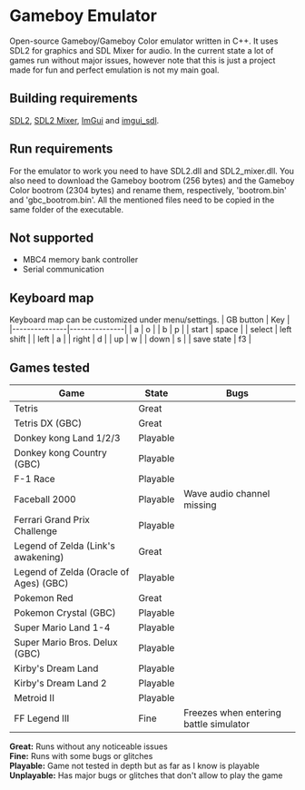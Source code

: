 # Gameboy Emulator
Open-source Gameboy/Gameboy Color emulator written in C++. It uses SDL2 for graphics and SDL Mixer for audio. In the current state a lot of games run without major issues, however note that this is just a project made for fun and perfect emulation is not my main goal.

## Building requirements
[SDL2](https://libsdl.org/download-2.0.php), [SDL2 Mixer](https://www.libsdl.org/projects/SDL_mixer/), [ImGui](https://github.com/ocornut/imgui) and [imgui_sdl](https://github.com/Tyyppi77/imgui_sdl).

## Run requirements
For the emulator to work you need to have SDL2.dll and SDL2_mixer.dll.
You also need to download the Gameboy bootrom (256 bytes) and the Gameboy Color bootrom (2304 bytes) and rename them, respectively, 'bootrom.bin' and 'gbc_bootrom.bin'.
All the mentioned files need to be copied in the same folder of the executable.

## Not supported
- MBC4 memory bank controller
- Serial communication


## Keyboard map
Keyboard map can be customized under menu/settings.
| GB button 	| Key 			| 
|---------------|---------------|
| a 			| o 			|
| b 			| p 			|
| start 		| space 		|
| select		| left shift 	|
| left 			| a 			|
| right 		| d 			|
| up			| w 			|
| down 			| s 			|
| save state 	| f3 			|



## Games tested
| Game 									| State 		| Bugs |
|---------------------------------------|---------------|-------|
| Tetris 								| Great 		|		|
| Tetris DX (GBC) 						| Great 		| 		|
| Donkey kong Land 1/2/3				| Playable 		|  		|
| Donkey kong Country (GBC)				| Playable 		| 		|
| F-1 Race 								| Playable 		| 		|
| Faceball 2000 						| Playable 		| Wave audio channel missing |
| Ferrari Grand Prix Challenge			| Playable 		| 		|
| Legend of Zelda (Link's awakening)	| Great			|		|
| Legend of Zelda (Oracle of Ages) (GBC)| Playable 		| 		|
| Pokemon Red							| Great			|		|
| Pokemon Crystal (GBC)					| Playable 		|		|
| Super Mario Land 1-4					| Playable		|		|
| Super Mario Bros. Delux (GBC)			| Playable 		|		|
| Kirby's Dream Land					| Playable		|		|
| Kirby's Dream Land 2 					| Playable		|		|
| Metroid II 							| Playable		|		|
| FF Legend III							| Fine			| Freezes when entering battle simulator |

**Great:** Runs without any noticeable issues  
**Fine:** Runs with some bugs or glitches  
**Playable:** Game not tested in depth but as far as I know is playable  
**Unplayable:** Has major bugs or glitches that don't allow to play the game  

